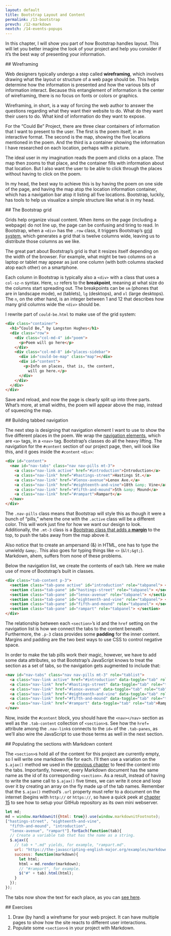 ```yaml
---
layout: default
title: Bootstrap Layout and Content
permalink: /13-bootstrap
prevch: /12-markdown
nextch: /14-events-popups
---
```


In this chapter, I will show you part of how Bootstrap handles layout. This
will let you better imagine the look of your project and help you consider if
it’s the best way of presenting your information.

<section id="wireframing">
## Wireframing

Web designers typically undergo a step called **wireframing**, which involves
drawing what the layout or structure of a web page should be. This helps
determine how the information is presented and how the various bits of
information interact. Because this entanglement of information is the center
of wireframing, there is no focus on fonts or colors or graphics. 

Wireframing, in short, is a way of forcing the web author to answer the
questions regarding what they want their website to do. What do they want
their users to do. What kind of information do they want to expose. 

For the “Could Be” Project, there are three clear containers of information
that I want to present to the user. The first is the poem itself, in an
interactive format. The second is the map, showing the five locations
mentioned in the poem. And the third is a container showing the information I
have researched on each location, perhaps with a picture.

The ideal user in my imagination reads the poem and clicks on a place. The map
then zooms to that place, and the container fills with information about that
location. But I also want the user to be able to click through the places
without having to click on the poem.

In my head, the best way to achieve this is by having the poem on one side of
the page, and having the map atop the location information container, which
has a navigation bar atop it listing all five locations.  Bootstrap, luckily,
has tools to help us visualize a simple structure like what is in my head.

</section>
<section id="bootstrap-grid">
## The Bootstrap grid

Grids help organize visual content. When items on the page (including a
webpage) do not line up, the page can be confusing and tiring to read. In
Bootstrap, when a `<div>` has the `.row` class, it triggers Bootstrap’s [grid
system](https://v4-alpha.getbootstrap.com/layout/grid/), which generates a
grid that is twelve columns wide, leaving us to distribute those columns as we
like. 

The great part about Bootstrap’s grid is that it resizes itself depending on
the width of the browser. For example, what might be two columns on a laptop
or tablet may appear as just one column (with both columns stacked atop each
other) on a smartphone. 

Each column in Bootstrap is typically also a `<div>` with a class that uses a
`col-sz-n` syntax. Here, `sz` refers to the **breakpoint**, meaning at what
size do the columns start spreading out. The breakpoints can be `sm` (phones
that are in landscape mode), `md` (tablets), `lg` (desktops), and `xl` (large
desktops). The `n`, on the other hand, is an integer between 1 and 12 that
describes how many grid columns wide the `<div>` should be.

I rewrite part of `could-be.html` to make use of the grid system:

```html
<div class="container">
  <h1>“Could Be,” by Langston Hughes</h1>
  <div class="row">
    <div class="col-md-4" id="poem">
      <p>Poem will go here</p>
    </div>
    <div class="col-md-8" id="places-sidebar">
      <div id="could-be-map" class="map"></div>
      <div id="content">
        <p>Info on places, that is, the content,
          will go here.</p>
      </div>
    </div>
  </div>
</div>
```

Save and reload, and now the page is clearly split up into three parts. What’s
more, at small widths, the poem will appear above the map, instead of
squeezing the map.

</section>
<section id="tabbed-navigation">
## Building tabbed navigation

The next step is designing that navigation element I want to use to show the
five different places in the poem. We wrap the [navigation
elements](https://v4-alpha.getbootstrap.com/components/navs/#base-nav), which
are `<a>` tags, in a `<nav>` tag. Bootstrap’s classes do all the heavy
lifting. The navigation for the `#content` section of our project page, then,
will look like this, and it goes inside the `#content` `<div>`:

```html
<div id="content">
  <nav id="nav-tabs" class="nav nav-pills mt-3">
    <a class="nav-link active" href="#introduction">Introduction</a>
    <a class="nav-link" href="#hastings-street">Hastings St.</a>
    <a class="nav-link" href="#lenox-avenue">Lenox Ave.</a>
    <a class="nav-link" href="#eighteenth-and-vine">18th &amp; Vine</a>
    <a class="nav-link" href="#fifth-and-mound">5th &amp; Mound</a>
    <a class="nav-link" href="#rampart">Rampart</a>
  </nav>
</div>
```

The `.nav-pills` class means that Bootstrap will style this as though it were a
bunch of “pills,” where the one with the `.active` class will be a different
color. This will work just fine for how we want our design to look.
Additionally, the `.mt-3` class is a [Bootstrap class that adds a
**margin**](https://v4-alpha.getbootstrap.com/utilities/spacing/) to the
top, to push the tabs away from the map above it. 

Also notice that to create an ampersand (&) in HTML, one has to type the
unwieldy `&amp;`. This also goes for typing things like `<>` (`&lt;&gt;`).
Markdown, ahem, suffers from none of these problems.

Below the navigation list, we create the contents of each tab. Here we make
use of more of Bootstrap’s built in classes.

```html
<div class="tab-content p-3">
  <section class="tab-pane active" id="introduction" role="tabpanel"> </section>
  <section class="tab-pane" id="hastings-street" role="tabpanel"> </section>
  <section class="tab-pane" id="lenox-avenue" role="tabpanel"> </section>
  <section class="tab-pane" id="eighteenth-and-vine" role="tabpanel"> </section>
  <section class="tab-pane" id="fifth-and-mound" role="tabpanel"> </section>
  <section class="tab-pane" id="rampart" role="tabpanel"> </section>
</div>
```
The relationship between each `<section>`’s id and the `href` setting on the
navigation list is how we connect the tabs to the content beneath.
Furthermore, the `.p-3` class provides some **padding** for the inner content.
Margins and padding are the two best ways to use CSS to control negative
space.

In order to make the tab pills work their magic, however, we have to add some
data attributes, so that Bootstrap’s JavaScript knows to treat the section as
a set of tabs, so the navigation gets augmented to include that:

```html
<nav id="nav-tabs" class="nav nav-pills mt-3" role="tablist">
  <a class="nav-link active" href="#introduction" data-toggle="tab" role="tab">Introduction</a>
  <a class="nav-link" href="#hastings-street" data-toggle="tab" role="tab">Hastings St.</a>
  <a class="nav-link" href="#lenox-avenue" data-toggle="tab" role="tab">Lenox Ave.</a>
  <a class="nav-link" href="#eighteenth-and-vine" data-toggle="tab" role="tab">18th &amp; Vine</a>
  <a class="nav-link" href="#fifth-and-mound" data-toggle="tab" role="tab">5th &amp; Mound</a>
  <a class="nav-link" href="#rampart" data-toggle="tab" role="tab">Rampart</a>
</nav>
```

Now, inside the `#content` block, you should have the `<nav></nav>` section as
well as the `.tab-content` collection of `<section>`s. See how the `href=`
attribute among the `.nav-link`s connects to the `id=` of the `.tab-panes`,
as we’ll also wire the JavaScript to use those terms as well in the next
section.

</section>
<section id="markdown-sections">
## Populating the sections with Markdown content

The `<section>`s hold all of the content for this project are currently empty,
so I will write one markdown file for each. I’ll then use a variation on the
`$.ajax()` method we used in the [previous chapter](/12-markdown) to feed the
content into the tabs. Importantly, however, every Markdown document has the
same name as the id of its corresponding `<section>`. As a result, instead
of having to write the same call to `$.ajax()` five times, we can write it
once and loop over it by creating an array on the fly made up of the tab
names. Remember that the `$.ajax()` method’s `.url` property must refer to a
document on the internet (begins with `http://` or `https://`, so have a quick
peek at [chapter 15](/15-go-live#going-live) to see how to setup your GitHub
repository as its own mini webserver.

```javascript
let md;
md = window.markdownit({html: true}).use(window.markdownitFootnote);
["hastings-street", "eighteenth-and-vine",
  "fifth-and-mound", "introduction",
  "lenox-avenue", "rampart"].forEach(function(tab){
  // Create a variable tab that has the name as a string.
  $.ajax({
    // tab + ".md" yields, for example, "rampart.md".
    url: "https://the-javascripting-english-major.org/examples/markdown/" + tab + ".md",
    success: function(markdown){
      let html;
      html = md.render(markdown);
      // "#rampart", for example.
      $("#" + tab).html(html);
    }
  });
});
```

The tabs now show the text for each place, as you can [see
here](/examples/could-be13.html).

</section>


<section id="exercises">
## Exercises

1. Draw (by hand) a wireframe for your web project. It can have multiple pages
   to show how the site reacts to different user interactions.
1. Populate some `<section>`s in your project with Markdown. 

</section>
